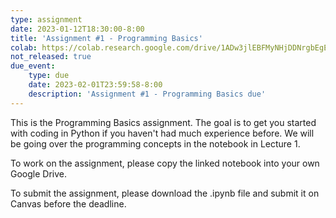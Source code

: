 ```yaml
---
type: assignment
date: 2023-01-12T18:30:00-8:00
title: 'Assignment #1 - Programming Basics'
colab: https://colab.research.google.com/drive/1ADw3jlEBFMyNHjDDNrgbEgEi7VMxZrVU?usp=share_link
not_released: true
due_event: 
    type: due
    date: 2023-02-01T23:59:58-8:00
    description: 'Assignment #1 - Programming Basics due'
---
```

This is the Programming Basics assignment. The goal is to get you started with coding in Python if you haven't had much experience before. We will be going over the programming concepts in the notebook in Lecture 1. 

To work on the assignment, please copy the linked notebook into your own Google Drive. 

To submit the assignment, please download the .ipynb file and submit it on Canvas before the deadline.